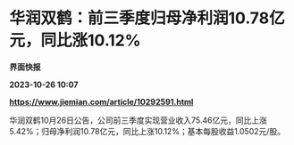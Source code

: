 # 华润双鹤：前三季度归母净利润10.78亿元，同比涨10.12%
**界面快报**

**2023-10-26 10:07**

**https://www.jiemian.com/article/10292591.html**

华润双鹤10月26日公告，公司前三季度实现营业收入75.46亿元，同比上涨5.42%；归母净利润10.78亿元，同比上涨10.12%；基本每股收益1.0502元/股。